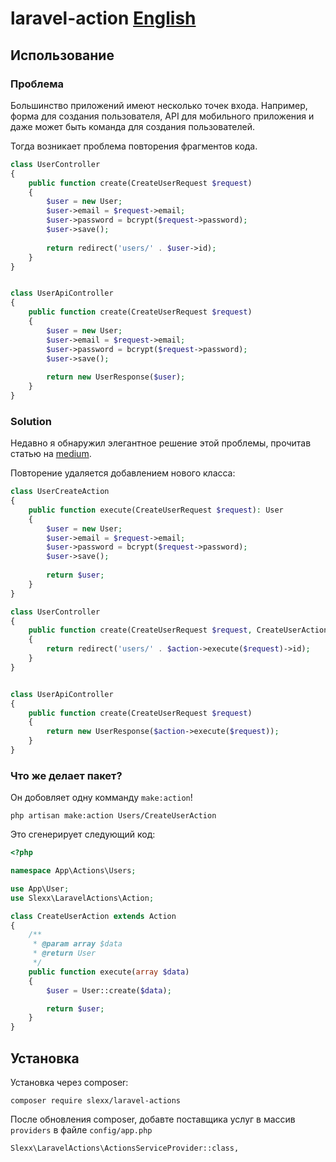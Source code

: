 # laravel-action [English](https://github.com/slexx1234/laravel-actions/blob/master/README.md)

## Использование

### Проблема

Большинство приложений имеют несколько точек входа. Например, форма для создания пользователя,
API для мобильного приложения и даже может быть команда для создания пользователей.

Тогда возникает проблема повторения фрагментов кода.

```php
class UserController 
{
    public function create(CreateUserRequest $request) 
    {
        $user = new User;
        $user->email = $request->email;
        $user->password = bcrypt($request->password);
        $user->save();
        
        return redirect('users/' . $user->id);
    }
}


class UserApiController 
{
    public function create(CreateUserRequest $request) 
    {
        $user = new User;
        $user->email = $request->email;
        $user->password = bcrypt($request->password);
        $user->save();
        
        return new UserResponse($user);
    }
}
```

### Solution

Недавно я обнаружил элегантное решение этой проблемы, прочитав статью на [medium](https://medium.com/@remi_collin/keeping-your-laravel-applications-dry-with-single-action-classes-6a950ec54d1d).

Повторение удаляется добавлением нового класса:

```php
class UserCreateAction 
{
    public function execute(CreateUserRequest $request): User
    {
        $user = new User;
        $user->email = $request->email;
        $user->password = bcrypt($request->password);
        $user->save();
        
        return $user;
    }
}

class UserController 
{
    public function create(CreateUserRequest $request, CreateUserAction $action) 
    {
        return redirect('users/' . $action->execute($request)->id);
    }
}


class UserApiController 
{
    public function create(CreateUserRequest $request) 
    {
        return new UserResponse($action->execute($request));
    }
}
```

### Что же делает пакет?

Он добовляет одну комманду `make:action`!

```
php artisan make:action Users/CreateUserAction
```

Это сгенерирует следующий код:

```php
<?php

namespace App\Actions\Users;

use App\User;
use Slexx\LaravelActions\Action;

class CreateUserAction extends Action
{
    /**
     * @param array $data
     * @return User
     */
    public function execute(array $data)
    {
        $user = User::create($data);

        return $user;
    }
}
```

## Установка 

Установка через composer:

```
composer require slexx/laravel-actions
```

После обновления composer, добавте поставщика услуг в массив `providers` в файле `config/app.php`

```
Slexx\LaravelActions\ActionsServiceProvider::class,
```

